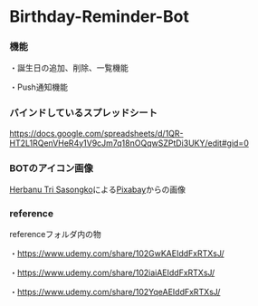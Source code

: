 # Birthday-Reminder-Bot
### 機能
・誕生日の追加、削除、一覧機能

・Push通知機能

### バインドしているスプレッドシート
https://docs.google.com/spreadsheets/d/1QR-HT2L1RQenVHeR4y1V9cJm7q18nOQqwSZPtDi3UKY/edit#gid=0

### BOTのアイコン画像
<a href="https://pixabay.com/ja/users/herbanu-2323111/?utm_source=link-attribution&amp;utm_medium=referral&amp;utm_campaign=image&amp;utm_content=3148707">Herbanu Tri Sasongko</a>による<a href="https://pixabay.com/ja/?utm_source=link-attribution&amp;utm_medium=referral&amp;utm_campaign=image&amp;utm_content=3148707">Pixabay</a>からの画像

### reference
referenceフォルダ内の物

・https://www.udemy.com/share/102GwKAEIddFxRTXsJ/

・https://www.udemy.com/share/102iaiAEIddFxRTXsJ/

・https://www.udemy.com/share/102YqeAEIddFxRTXsJ/
